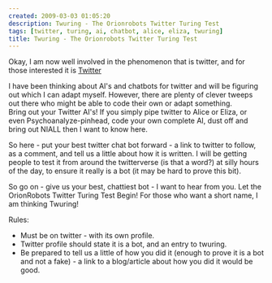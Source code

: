 ```yaml
---
created: 2009-03-03 01:05:20
description: Twuring - The Orionrobots Twitter Turing Test
tags: [twitter, turing, ai, chatbot, alice, eliza, twuring]
title: Twuring - The Orionrobots Twitter Turing Test
---
```

<p>
Okay, I am now well involved in the phenomenon that is twitter, and for those interested it is
<a href="http://twitter.com/orionrobots" >Twitter</a>
</p>
<p>
I have been thinking about AI's and chatbots for twitter and will be figuring out which I can adapt myself. However, there are plenty of clever tweeps out there who might be able to code their own or adapt something.
<br/>
Bring out your Twitter AI's! If you simply pipe twitter to Alice or Eliza, or even Psychoanalyze-pinhead, code your own complete AI, dust off and bring out NIALL then I want to know here.
</p>
<p>
So here - put your best twitter chat bot forward - a link to twitter to follow, as a comment, and tell us a little about how it is written. I will be getting people to test it from around the twitterverse (is that a word?) at silly hours of the day, to ensure it really is a bot (it may be hard to prove this bit).
</p>
<p>
So go on - give us your best, chattiest bot - I want to hear from you. Let the OrionRobots Twitter Turing Test Begin!
For those who want a short name, I am thinking Twuring!
</p>
<p>
Rules:
<ul>
<li>
 Must be on twitter - with its own profile.
</li>
<li>
 Twitter profile should state it is a bot, and an entry to twuring.
</li>
<li>
 Be prepared to tell us a little of how you did it (enough to prove it is a bot and not a fake) - a link to a blog/article about how you did it would be good.
</li>
</ul>
</p>
